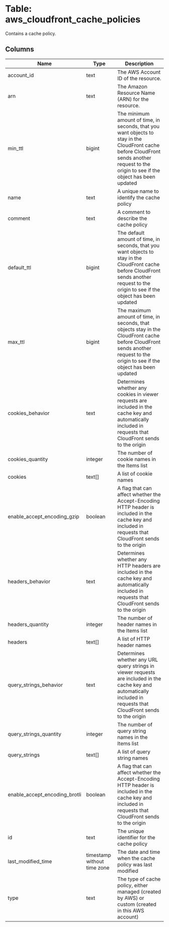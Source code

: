 
# Table: aws_cloudfront_cache_policies
Contains a cache policy.
## Columns
| Name        | Type           | Description  |
| ------------- | ------------- | -----  |
|account_id|text|The AWS Account ID of the resource.|
|arn|text|The Amazon Resource Name (ARN) for the resource.|
|min_ttl|bigint|The minimum amount of time, in seconds, that you want objects to stay in the CloudFront cache before CloudFront sends another request to the origin to see if the object has been updated|
|name|text|A unique name to identify the cache policy|
|comment|text|A comment to describe the cache policy|
|default_ttl|bigint|The default amount of time, in seconds, that you want objects to stay in the CloudFront cache before CloudFront sends another request to the origin to see if the object has been updated|
|max_ttl|bigint|The maximum amount of time, in seconds, that objects stay in the CloudFront cache before CloudFront sends another request to the origin to see if the object has been updated|
|cookies_behavior|text|Determines whether any cookies in viewer requests are included in the cache key and automatically included in requests that CloudFront sends to the origin|
|cookies_quantity|integer|The number of cookie names in the Items list|
|cookies|text[]|A list of cookie names|
|enable_accept_encoding_gzip|boolean|A flag that can affect whether the Accept-Encoding HTTP header is included in the cache key and included in requests that CloudFront sends to the origin|
|headers_behavior|text|Determines whether any HTTP headers are included in the cache key and automatically included in requests that CloudFront sends to the origin|
|headers_quantity|integer|The number of header names in the Items list|
|headers|text[]|A list of HTTP header names|
|query_strings_behavior|text|Determines whether any URL query strings in viewer requests are included in the cache key and automatically included in requests that CloudFront sends to the origin|
|query_strings_quantity|integer|The number of query string names in the Items list|
|query_strings|text[]|A list of query string names|
|enable_accept_encoding_brotli|boolean|A flag that can affect whether the Accept-Encoding HTTP header is included in the cache key and included in requests that CloudFront sends to the origin|
|id|text|The unique identifier for the cache policy|
|last_modified_time|timestamp without time zone|The date and time when the cache policy was last modified|
|type|text|The type of cache policy, either managed (created by AWS) or custom (created in this AWS account)|
